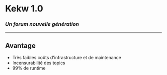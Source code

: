 # Kekw 1.0
### *Un forum nouvelle génération*

------------------------------------------------------

## Avantage

- Très faibles coûts d'infrastructure et de maintenance
- Incensurabilité des topics
- 99% de runtime

